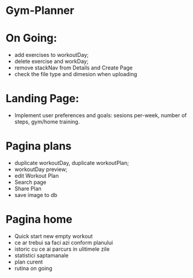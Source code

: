 # Gym-Planner

# On Going:

- add exercises to workoutDay;
- delete exercise and workDay;
- remove stackNav from Details and Create Page
- check the file type and dimesion when uploading

# Landing Page:

- Implement user preferences and goals: sesions per-week, number of steps, gym/home training.

# Pagina plans

- duplicate workoutDay, duplicate workoutPlan;
- workoutDay preview;
- edit Workout Plan
- Search page
- Share Plan
- save image to db

# Pagina home

- Quick start new empty workout
- ce ar trebui sa faci azi conform planului
- istoric cu ce ai parcurs in ulitimele zile
- statistici saptamanale
- plan curent
- rutina on going

